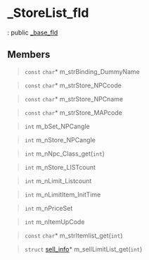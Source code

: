 # _StoreList_fld
: public [_base_fld](lua/classes/_base_fld.md)
 
## Members
 
> `const` `char`* m_strBinding_DummyName
 
> `const` `char`* m_strStore_NPCcode
 
> `const` `char`* m_strStore_NPCname
 
> `const` `char`* m_strStore_MAPcode
 
> `int` m_bSet_NPCangle
 
> `int` m_nStore_NPCangle
 
> `int` m_nNpc_Class_get(`int`)
 
> `int` m_nStore_LISTcount
 
> `int` m_nLimit_Listcount
 
> `int` m_nLimitItem_InitTime
 
> `int` m_nPriceSet
 
> `int` m_nItemUpCode
 
> `const` `char`* m_strItemlist_get(`int`)
 
> `struct` [sell_info](lua/classes/sell_info.md)* m_sellLimitList_get(`int`)
 
